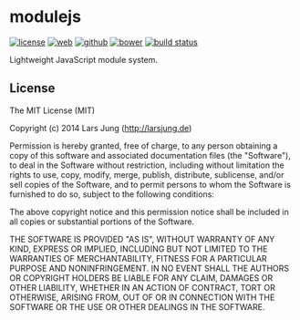 # modulejs

[![license][license-img]][github] [![web][web-img]][web] [![github][github-img]][github] [![bower][bower-img]][github]
[![build status][travis-img]][travis]

Lightweight JavaScript module system.


## License
The MIT License (MIT)

Copyright (c) 2014 Lars Jung (http://larsjung.de)

Permission is hereby granted, free of charge, to any person obtaining a copy
of this software and associated documentation files (the "Software"), to deal
in the Software without restriction, including without limitation the rights
to use, copy, modify, merge, publish, distribute, sublicense, and/or sell
copies of the Software, and to permit persons to whom the Software is
furnished to do so, subject to the following conditions:

The above copyright notice and this permission notice shall be included in
all copies or substantial portions of the Software.

THE SOFTWARE IS PROVIDED "AS IS", WITHOUT WARRANTY OF ANY KIND, EXPRESS OR
IMPLIED, INCLUDING BUT NOT LIMITED TO THE WARRANTIES OF MERCHANTABILITY,
FITNESS FOR A PARTICULAR PURPOSE AND NONINFRINGEMENT. IN NO EVENT SHALL THE
AUTHORS OR COPYRIGHT HOLDERS BE LIABLE FOR ANY CLAIM, DAMAGES OR OTHER
LIABILITY, WHETHER IN AN ACTION OF CONTRACT, TORT OR OTHERWISE, ARISING FROM,
OUT OF OR IN CONNECTION WITH THE SOFTWARE OR THE USE OR OTHER DEALINGS IN
THE SOFTWARE.


[web]: http://larsjung.de/modulejs/
[github]: https://github.com/lrsjng/modulejs
[travis]: https://travis-ci.org/lrsjng/modulejs

[license-img]: http://img.shields.io/badge/license-MIT-a0a060.svg?style=flat-square
[web-img]: http://img.shields.io/badge/web-larsjung.de/modulejs-a0a060.svg?style=flat-square
[github-img]: http://img.shields.io/badge/github-lrsjng/modulejs-a0a060.svg?style=flat-square
[bower-img]: http://img.shields.io/badge/bower-lrsjng/modulejs-a0a060.svg?style=flat-square
[travis-img]: http://img.shields.io/travis/lrsjng/modulejs.svg?style=flat-square
